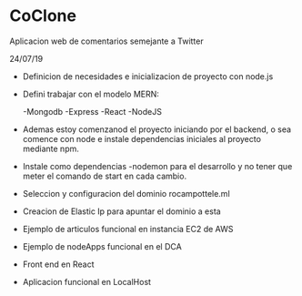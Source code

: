 # CoClone
Aplicacion web de comentarios semejante a Twitter

24/07/19
- Definicion de necesidades e inicializacion de proyecto con node.js
- Defini trabajar con el modelo MERN:

    -Mongodb
    -Express
    -React
    -NodeJS
 
 - Ademas estoy comenzanod el proyecto iniciando por el backend, o sea comence con node e instale dependencias iniciales al proyecto mediante npm.

 - Instale como dependencias
    -nodemon para el desarrollo y no tener que meter el comando de start en cada cambio.

 - Seleccion y configuracion del dominio rocampottele.ml
 - Creacion de Elastic Ip para apuntar el dominio a esta

 - Ejemplo de articulos funcional en instancia EC2 de AWS
 - Ejemplo de nodeApps funcional en el DCA

 - Front end en React
 - Aplicacion funcional en LocalHost


